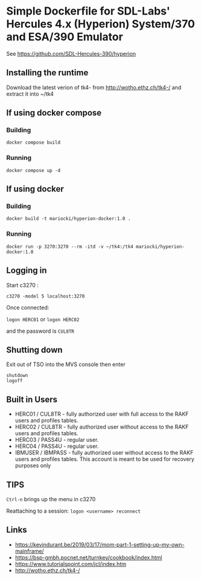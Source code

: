 # Simple Dockerfile for SDL-Labs' Hercules 4.x (Hyperion) System/370 and ESA/390 Emulator
See https://github.com/SDL-Hercules-390/hyperion

## Installing the runtime
Download the latest verion of tk4- from http://wotho.ethz.ch/tk4-/ and extract it into ~/tk4

## If using docker compose
### Building
`docker compose build`
### Running
`docker compose up -d`

## If using docker
### Building
`docker build -t mariocki/hyperion-docker:1.0 .`
### Running
`docker run -p 3270:3270 --rm -itd -v ~/tk4:/tk4 mariocki/hyperion-docker:1.0`

## Logging in
Start c3270 :

`c3270 -model 5 localhost:3270`

Once connected:

`logon HERC01` or `logon HERC02`

and the password is `CUL8TR`

## Shutting down

Exit out of TSO into the MVS console then enter

```
shutdown
logoff
```

## Built in Users
* HERC01 / CUL8TR - fully authorized user with full access to the RAKF users and profiles tables.
* HERC02 / CUL8TR - fully authorized user without access to the RAKF users and profiles tables.
* HERC03 / PASS4U - regular user.
* HERC04 / PASS4U - regular user.
* IBMUSER / IBMPASS - fully authorized user without access to the RAKF users and profiles tables. This account is meant to be used for recovery purposes only

## TIPS
`Ctrl-n` brings up the menu in c3270

Reattaching to a session:
`logon <username> reconnect`

## Links
* https://kevindurant.be/2019/03/17/mom-part-1-setting-up-my-own-mainframe/
* https://bsp-gmbh.pocnet.net/turnkey/cookbook/index.html
* https://www.tutorialspoint.com/jcl/index.htm
* http://wotho.ethz.ch/tk4-/

